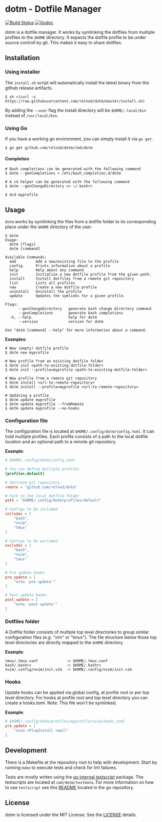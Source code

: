 # dotm - Dotfile Manager

[![Build Status](https://travis-ci.org/relnod/dotm.svg?branch=master)](https://travis-ci.org/relnod/dotm)
[![Godoc](https://godoc.org/github.com/relnod/dotm?status.svg)](https://godoc.org/github.com/relnod/dotm)

dotm is a dotfile manager. It works by symlinking the dotfiles from multiple
profiles to the `$HOME` directory. It expects the dotfile profile to be under
source controll by git. This makes it easy to share dotfiles.

## Installation

### Using installer

The `install.sh` script will automatically install the latest binary from the
github release artifacts.

```shell
$ sh <(curl -s https://raw.githubusercontent.com/relnod/dotm/master/install.sh)
```

By adding the `--user` flag the install directory will be `$HOME/.local/bin`
instead of `/usr/local/bin`.

### Using Go

If you have a working go environment, you can simply install it via `go get`.

```shell
$ go get github.com/relnod/dotm/cmd/dotm
```

#### Completion

```shell
# Bash completions can be generated with the following command
$ dotm --genCompletions > /etc/bash_completion.d/dotm

# A cd helper can be generated with the following command
$ dotm --genChangeDirectory >> ~/.bashrc

$ dcd myprofile
```

## Usage

`dotm` works by symlinking the files from a dotfile folder to its
corresponding place under the `$HOME` directory of the user.

```shell
$ dotm
Usage:
  dotm [flags]
  dotm [command]

Available Commands:
  add         Add a new/existing file to the profile
  config      Prints information about a profile
  help        Help about any command
  init        Initialize a new dotfile profile from the given path.
  install     Install dotfiles from a remote git repository
  list        Lists all profiles
  new         Create a new dotfile profile
  uninstall   Uninstall the profile
  update      Updates the symlinks for a given profile.

Flags:
      --genChangeDirectory   generate bash change directory command
      --genCompletions       generate bash completions
  -h, --help                 help for dotm
      --version              version for dotm

Use "dotm [command] --help" for more information about a command.
```

**Examples**:

```shell
# New (empty) dotfile profile
$ dotm new myprofile

# New profile from an existing dotfile folder
$ dotm init <path-to-existing-dotfile-folder>
$ dotm init --profile=myprofile <path-to-existing-dotfile-folder>

# New profile from a remote git repository
$ dotm install <url-to-remote-repository>
$ dotm install --profile=myprofile <url-to-remote-repository>

# Updating a profile
$ dotm update myprofile
$ dotm update myprofile --fromRemote
$ dotm update myprofile --no-hooks
```

### Configuration file

The configuration file is located at `$HOME/.config/dotm/config.toml`. It can
hold multiple profiles. Each profile consists of a path to the local dotfile
location and an optional path to a remote git repository.

**Example**:

```toml
# $HOME/.config/dotm/config.toml

# You can define multiple profiles
[profiles.default]

# Upstream git repository
remote = "github.com/relnod/dotm"

# Path to the local dotfile folder
path = "$HOME/.config/dotm/profiles/default"

# Configs to be included
includes = [
    "bash",
    "nvim",
    "tmux"
]

# Configs to be excluded
excludes = [
    "bash",
    "nvim",
    "tmux"
]

# Pre update hooks
pre_update = [
    "echo 'pre update'"
]

# Post update hooks
post_update = [
    "echo 'post update'"
]
```

### Dotfiles folder

A Dotfile folder consists of multiple top level directories to group similar
configuration files (e.g. "vim" or "tmux"). The file structure below those top
level directories are directly mapped to the `$HOME` directory.

**Example**:

```
tmux/.tmux.conf             -> $HOME/.tmux.conf
bash/.bashrc                -> $HOME/.bashrc
nvim/.config/nvim/init.vim  -> $HOME/.config/nvim/init.vim
```

### Hooks

Update hooks can be applied via global config, at profile root or per top level
directory. For hooks at profile root and top level directory you can create a
hooks.toml. Note: This file won't be symlinked.

**Example**:

```toml
# $HOME/.config/dotm/profiles/myprofile/nvim/hooks.toml
pre_update = [
    "nvim +PlugInstall +qall"
]
```

## Development

There is a Makefile at the repository root to help with development. Start by
running `make` to execute tests and check for lint failures.

Tests are mostly wrtten using the [go internal testscript](https://github.com/rogpeppe/go-internal/tree/master/testscript)
package. The testscripts are located at `cmd/dotm/testdata`. For more
information on how to use `testscript` see this [README](https://github.com/golang/go/blob/master/src/cmd/go/testdata/script/README)
located in the go repository.

## License

dotm is licensed under the MIT License. See the [LICENSE](./LICENSE) details.
